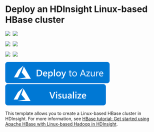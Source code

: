 # Deploy an HDInsight Linux-based HBase cluster

<IMG SRC="https://azurequickstartsservice.blob.core.windows.net/badges/101-hdinsight-hbase-linux/PublicLastTestDate.svg" />&nbsp;
<IMG SRC="https://azurequickstartsservice.blob.core.windows.net/badges/101-hdinsight-hbase-linux/PublicDeployment.svg" />&nbsp;

<IMG SRC="https://azurequickstartsservice.blob.core.windows.net/badges/101-hdinsight-hbase-linux/FairfaxLastTestDate.svg" />&nbsp;
<IMG SRC="https://azurequickstartsservice.blob.core.windows.net/badges/101-hdinsight-hbase-linux/FairfaxDeployment.svg" />&nbsp;

<IMG SRC="https://azurequickstartsservice.blob.core.windows.net/badges/101-hdinsight-hbase-linux/BestPracticeResult.svg" />&nbsp;
<IMG SRC="https://azurequickstartsservice.blob.core.windows.net/badges/101-hdinsight-hbase-linux/CredScanResult.svg" />&nbsp;

<a href="https://portal.azure.com/#create/Microsoft.Template/uri/https%3A%2F%2Fraw.githubusercontent.com%2FAzure%2Fazure-quickstart-templates%2Fmaster%2F101-hdinsight-hbase-linux%2Fazuredeploy.json" target="_blank">
    <img src="https://raw.githubusercontent.com/Azure/azure-quickstart-templates/master/1-CONTRIBUTION-GUIDE/images/deploytoazure.svg?sanitize=true"/>
</a>
<a href="http://armviz.io/#/?load=https%3A%2F%2Fraw.githubusercontent.com%2FAzure%2Fazure-quickstart-templates%2Fmaster%2F101-hdinsight-hbase-linux%2Fazuredeploy.json" target="_blank">
    <img src="https://raw.githubusercontent.com/Azure/azure-quickstart-templates/master/1-CONTRIBUTION-GUIDE/images/visualizebutton.svg?sanitize=true"/>
</a>

This template allows you to create a Linux-based HBase cluster in HDInsight. For more information, see <a href="https://docs.microsoft.com/azure/hdinsight/hdinsight-hbase-tutorial-get-started-linux">HBase tutorial: Get started using Apache HBase with Linux-based Hadoop in HDInsight</a>.


